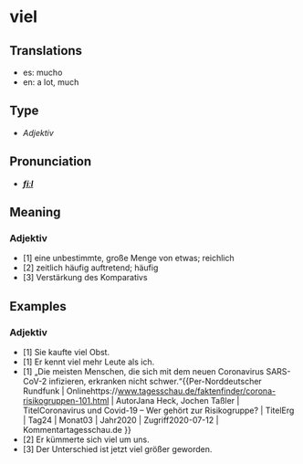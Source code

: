 # viel
## Translations
- es: mucho
- en: a lot, much
## Type
- _Adjektiv_
## Pronunciation
- **_[fiːl](https://commons.wikimedia.org/wiki/File:De-viel.ogg)_**
## Meaning
### Adjektiv
- [1] eine unbestimmte, große Menge von etwas; reichlich
- [2] zeitlich häufig auftretend; häufig
- [3] Verstärkung des Komparativs
## Examples
### Adjektiv
- [1] Sie kaufte viel Obst.
- [1] Er kennt viel mehr Leute als ich.
- [1] „Die meisten Menschen, die sich mit dem neuen Coronavirus SARS-CoV-2 infizieren, erkranken nicht schwer.“<ref>{{Per-Norddeutscher Rundfunk | Onlinehttps://www.tagesschau.de/faktenfinder/corona-risikogruppen-101.html | AutorJana Heck, Jochen Taßler | TitelCoronavirus und Covid-19 – Wer gehört zur Risikogruppe? | TitelErg | Tag24 | Monat03 | Jahr2020 | Zugriff2020-07-12 | Kommentartagesschau.de }}</ref>
- [2] Er kümmerte sich viel um uns.
- [3] Der Unterschied ist jetzt viel größer geworden.
